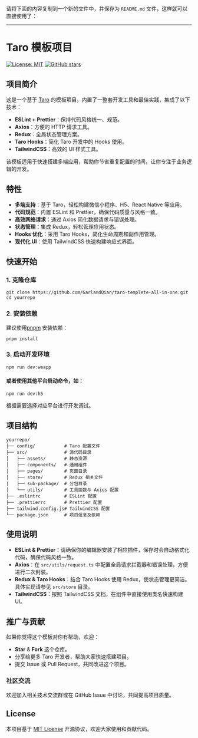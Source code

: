 请将下面的内容复制到一个新的文件中，并保存为 `README.md` 文件，这样就可以直接使用了：

---

# Taro 模板项目

[![License: MIT](https://img.shields.io/badge/License-MIT-green.svg)](LICENSE)
[![GitHub stars](https://img.shields.io/github/stars/GarlandQian/taro-templete-all-in-one.svg)](https://github.com/GarlandQian/taro-templete-all-in-one/stargazers)

## 项目简介

这是一个基于 [Taro](https://taro-docs.jd.com/taro/docs/README) 的模板项目，内置了一整套开发工具和最佳实践，集成了以下技术：

- **ESLint + Prettier**：保持代码风格统一、规范。
- **Axios**：方便的 HTTP 请求工具。
- **Redux**：全局状态管理方案。
- **Taro Hooks**：简化 Taro 开发中的 Hooks 使用。
- **TailwindCSS**：高效的 UI 样式工具。

该模板适用于快速搭建多端应用，帮助你节省重复配置的时间，让你专注于业务逻辑的开发。

## 特性

- **多端支持**：基于 Taro，轻松构建微信小程序、H5、React Native 等应用。
- **代码规范**：内置 ESLint 和 Prettier，确保代码质量与风格一致。
- **高效网络请求**：通过 Axios 简化数据请求与错误处理。
- **状态管理**：集成 Redux，轻松管理应用状态。
- **Hooks 优化**：采用 Taro Hooks，简化生命周期和副作用管理。
- **现代化 UI**：使用 TailwindCSS 快速构建响应式界面。

## 快速开始

### 1. 克隆仓库

    git clone https://github.com/GarlandQian/taro-templete-all-in-one.git
    cd yourrepo

### 2. 安装依赖

建议使用[pnpm](https://www.pnpm.cn/) 安装依赖：

    pnpm install

### 3. 启动开发环境

    npm run dev:weapp
#### 或者使用其他平台启动命令，如：
    npm run dev:h5

根据需要选择对应平台进行开发调试。

## 项目结构

    yourrepo/
    ├── config/           # Taro 配置文件
    ├── src/              # 源代码目录
    │   ├── assets/       # 静态资源
    │   ├── components/   # 通用组件
    │   ├── pages/        # 页面目录
    │   ├── store/        # Redux 相关文件
    |   ├── sub-package/  # 分包目录
    │   └── utils/        # 工具函数与 Axios 配置
    ├── .eslintrc         # ESLint 配置
    ├── .prettierrc       # Prettier 配置
    ├── tailwind.config.js# TailwindCSS 配置
    └── package.json      # 项目信息及依赖

## 使用说明

- **ESLint & Prettier**：请确保你的编辑器安装了相应插件，保存时会自动格式化代码，确保代码风格一致。
- **Axios**：在 `src/utils/request.ts` 中配置全局请求拦截器和错误处理，方便进行二次封装。
- **Redux & Taro Hooks**：结合 Taro Hooks 使用 Redux，使状态管理更简洁。具体实现请参见 `src/store` 目录。
- **TailwindCSS**：按照 TailwindCSS 文档，在组件中直接使用类名快速构建 UI。

## 推广与贡献

如果你觉得这个模板对你有帮助，欢迎：

- **Star** & **Fork** 这个仓库。
- 分享给更多 Taro 开发者，帮助大家快速搭建项目。
- 提交 Issue 或 Pull Request，共同改进这个项目。

### 社区交流

欢迎加入相关技术交流群或在 GitHub Issue 中讨论，共同提高项目质量。

## License

本项目基于 [MIT License](LICENSE) 开源协议，欢迎大家使用和贡献代码。
